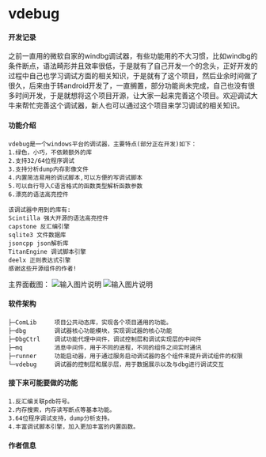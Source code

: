 # vdebug
#### 开发记录
之前一直用的微软自家的windbg调试器，有些功能用的不大习惯，比如windbg的条件断点，语法畸形并且效率很低，于是就有了自己开发一个的念头，正好开发的过程中自己也学习调试方面的相关知识，于是就有了这个项目，然后业余时间做了很久，后来由于转android开发了，一直搁置，部分功能尚未完成，自己也没有很多时间开发，于是就想将这个项目开源，让大家一起来完善这个项目。欢迎调试大牛来帮忙完善这个调试器，新人也可以通过这个项目来学习调试的相关知识。

#### 功能介绍

```
vdebug是一个windows平台的调试器，主要特点(部分正在开发)如下：
1.绿色，小巧，不依赖额外的库
2.支持32/64位程序调试
3.支持分析dump内存影像文件
4.内置简洁易用的调试脚本,可以方便的写调试脚本
5.可以自行导入C语言格式的函数类型解析函数参数
6.漂亮的语法高亮控件

该调试器中用到的库有:
Scintilla 强大开源的语法高亮控件
capstone 反汇编引擎
sqlite3 文件数据库
jsoncpp json解析库
TitanEngine 调试脚本引擎
deelx 正则表达式引擎
感谢这些开源组件的作者!
```

主界面截图：
![输入图片说明](https://images.gitee.com/uploads/images/2019/1005/115408_46baa519_498054.png "111.png")
![输入图片说明](https://images.gitee.com/uploads/images/2019/1005/115433_27b265bf_498054.png "222.png")

#### 软件架构
```
├─ComLib     项目公共动态库，实现各个项目通用的功能。
├─dbg        调试器核心功能模块，实现调试器的核心功能
├─DbgCtrl    调试功能代理中间件，调试控制层和调试实现层的中间件
├─mq         消息中间件，用于不同的进程，不同的组件之间实时通讯
├─runner     功能启动器，用于通过服务启动调试器的各个组件来提升调试组件的权限
└─vdebug     调试器的控制层和展示层，用于数据展示以及与dbg进行调试交互
```

#### 接下来可能要做的功能

```
1.反汇编关联pdb符号。
2.内存搜索，内存读写断点等基本功能。
3.64位程序调试支持，dump分析支持。
4.丰富调试脚本引擎，加入更加丰富的内置函数。

```

#### 作者信息